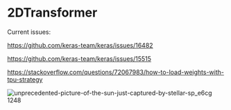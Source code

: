 # 2DTransformer

Current issues: 

https://github.com/keras-team/keras/issues/16482

https://github.com/keras-team/keras/issues/15515

https://stackoverflow.com/questions/72067983/how-to-load-weights-with-tpu-strategy


![unprecedented-picture-of-the-sun-just-captured-by-stellar-sp_e6cg 1248](https://user-images.githubusercontent.com/36921178/166225797-bdc82a5c-f9e4-40a1-9b29-5b2edbde12bb.png)
